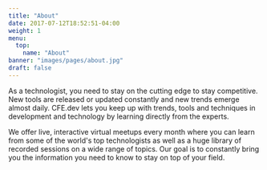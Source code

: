 ```yaml
---
title: "About"
date: 2017-07-12T18:52:51-04:00
weight: 1
menu:
  top:
    name: "About"
banner: "images/pages/about.jpg"
draft: false
---
```


As a technologist, you need to stay on the cutting edge to stay competitive. New tools are released or updated constantly and new trends emerge almost daily. CFE.dev lets you keep up with trends, tools and techniques in development and technology by learning directly from the experts.

We offer live, interactive virtual meetups every month where you can learn from some of the world's top technologists as well as a huge library of recorded sessions on a wide range of topics. Our goal is to constantly bring you the information you need to know to stay on top of your field.